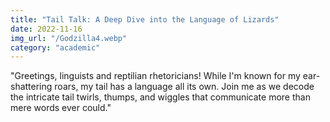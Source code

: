 ```yaml
---
title: "Tail Talk: A Deep Dive into the Language of Lizards"
date: 2022-11-16
img_url: "/Godzilla4.webp"
category: "academic"
---
```


"Greetings, linguists and reptilian rhetoricians! While I'm known for my ear-shattering roars, my tail has a language all its own. Join me as we decode the intricate tail twirls, thumps, and wiggles that communicate more than mere words ever could."
